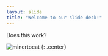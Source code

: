 ```yaml
---
layout: slide
title: "Welcome to our slide deck!"
---
```


Does this work?

![minertocat](https://octodex.github.com/images/minertocat.png)
{: .center}
